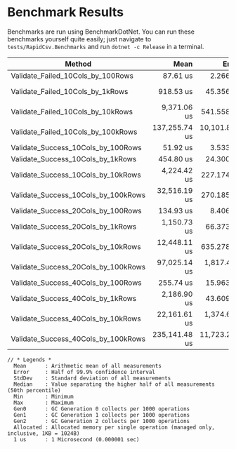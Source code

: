 # Benchmark Results

Benchmarks are run using BenchmarkDotNet. You can run these benchmarks yourself quite easily; just navigate to `tests/RapidCsv.Benchmarks` and run `dotnet -c Release` in a terminal.

| Method                              | Mean          | Error         | StdDev        | Median        | Min           | Max           | Gen0       | Gen1      | Gen2      | Allocated    |
|------------------------------------ |--------------:|--------------:|--------------:|--------------:|--------------:|--------------:|-----------:|----------:|----------:|-------------:|
| Validate_Failed_10Cols_by_100Rows   |      87.61 us |      2.266 us |      6.538 us |      88.00 us |      77.34 us |     107.83 us |     7.9346 |    0.6104 |         - |        65 KB |
| Validate_Failed_10Cols_by_1kRows    |     918.53 us |     45.356 us |    130.136 us |     864.36 us |     710.28 us |   1,269.32 us |    64.4531 |   23.4375 |         - |    536.83 KB |
| Validate_Failed_10Cols_by_10kRows   |   9,371.06 us |    541.558 us |  1,553.833 us |   9,222.48 us |   7,360.58 us |  14,662.51 us |   632.8125 |  453.1250 |         - |   5197.88 KB |
| Validate_Failed_10Cols_by_100kRows  | 137,255.74 us | 10,101.840 us | 28,657.241 us | 132,103.95 us |  98,605.46 us | 213,613.10 us |  6800.0000 | 2800.0000 | 1000.0000 |  53408.86 KB |
| Validate_Success_10Cols_by_100Rows  |      51.92 us |      3.533 us |      9.964 us |      49.83 us |      38.82 us |      81.14 us |     5.5542 |    0.1831 |         - |     45.78 KB |
| Validate_Success_10Cols_by_1kRows   |     454.80 us |     24.300 us |     67.739 us |     450.06 us |     348.11 us |     687.20 us |    42.9688 |    0.9766 |         - |    355.17 KB |
| Validate_Success_10Cols_by_10kRows  |   4,224.42 us |    227.174 us |    659.073 us |   4,162.00 us |   3,109.66 us |   5,769.80 us |   421.8750 |   11.7188 |         - |      3449 KB |
| Validate_Success_10Cols_by_100kRows |  32,516.19 us |    270.185 us |    225.617 us |  32,519.53 us |  32,156.01 us |  32,936.94 us |  4153.8462 |         - |         - |  34386.67 KB |
| Validate_Success_20Cols_by_100Rows  |     134.93 us |      8.406 us |     24.520 us |     134.45 us |     100.74 us |     209.09 us |     9.2773 |    0.3662 |         - |     76.53 KB |
| Validate_Success_20Cols_by_1kRows   |   1,150.73 us |     66.373 us |    187.208 us |   1,068.95 us |     901.67 us |   1,759.82 us |    78.1250 |    1.9531 |         - |    639.75 KB |
| Validate_Success_20Cols_by_10kRows  |  12,448.11 us |    635.278 us |  1,863.160 us |  11,975.67 us |   9,421.97 us |  17,774.58 us |   765.6250 |   15.6250 |         - |   6271.93 KB |
| Validate_Success_20Cols_by_100kRows |  97,025.14 us |  1,817.465 us |  1,700.058 us |  96,638.03 us |  94,944.54 us | 100,262.43 us |  7600.0000 |         - |         - |  62592.42 KB |
| Validate_Success_40Cols_by_100Rows  |     255.74 us |     15.963 us |     47.066 us |     238.39 us |     204.69 us |     389.98 us |    14.8926 |    0.4883 |         - |    122.39 KB |
| Validate_Success_40Cols_by_1kRows   |   2,186.90 us |     43.609 us |     87.092 us |   2,195.55 us |   2,004.72 us |   2,361.03 us |   125.0000 |    3.9063 |         - |   1051.25 KB |
| Validate_Success_40Cols_by_10kRows  |  22,161.61 us |  1,374.638 us |  3,763.050 us |  21,557.15 us |  18,080.27 us |  35,861.67 us |  1250.0000 |   31.2500 |         - |  10339.73 KB |
| Validate_Success_40Cols_by_100kRows | 235,141.48 us | 11,723.216 us | 33,636.107 us | 237,224.67 us | 180,311.23 us | 321,101.68 us | 12000.0000 |         - |         - | 103223.23 KB |


```
// * Legends *
  Mean      : Arithmetic mean of all measurements
  Error     : Half of 99.9% confidence interval
  StdDev    : Standard deviation of all measurements
  Median    : Value separating the higher half of all measurements (50th percentile)
  Min       : Minimum
  Max       : Maximum
  Gen0      : GC Generation 0 collects per 1000 operations
  Gen1      : GC Generation 1 collects per 1000 operations
  Gen2      : GC Generation 2 collects per 1000 operations
  Allocated : Allocated memory per single operation (managed only, inclusive, 1KB = 1024B)
  1 us      : 1 Microsecond (0.000001 sec)

```